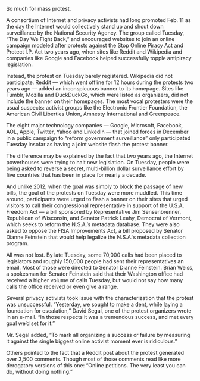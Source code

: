 So much for mass protest.

A consortium of Internet and privacy activists had long promoted Feb. 11 as the day the Internet would collectively stand up and shout down surveillance by the National Security Agency. The group called Tuesday, “The Day We Fight Back,” and encouraged websites to join an online campaign modeled after protests against the Stop Online Piracy Act and Protect I.P. Act two years ago, when sites like Reddit and Wikipedia and companies like Google and Facebook helped successfully topple antipiracy legislation.

Instead, the protest on Tuesday barely registered. Wikipedia did not participate. Reddit — which went offline for 12 hours during the protests two years ago — added an inconspicuous banner to its homepage. Sites like Tumblr, Mozilla and DuckDuckGo, which were listed as organizers, did not include the banner on their homepages. The most vocal protesters were the usual suspects: activist groups like the Electronic Frontier Foundation, the American Civil Liberties Union, Amnesty International and Greenpeace.

The eight major technology companies — Google, Microsoft, Facebook, AOL, Apple, Twitter, Yahoo and LinkedIn — that joined forces in December in a public campaign to “reform government surveillance” only participated Tuesday insofar as having a joint website flash the protest banner.

The difference may be explained by the fact that two years ago, the Internet powerhouses were trying to halt new legislation. On Tuesday, people were being asked to reverse a secret, multi-billion dollar surveillance effort by five countries that has been in place for nearly a decade.

And unlike 2012, when the goal was simply to block the passage of new bills, the goal of the protests on Tuesday were more muddled. This time around, participants were urged to flash a banner on their sites that urged visitors to call their congressional representative in support of the U.S.A. Freedom Act — a bill sponsored by Representative Jim Sensenbrenner, Republican of Wisconsin, and Senator Patrick Leahy, Democrat of Vermont, which seeks to reform the N.S.A.’s metadata database. They were also asked to oppose the FISA Improvements Act, a bill proposed by Senator Dianne Feinstein that would help legalize the N.S.A.’s metadata collection program.

All was not lost. By late Tuesday, some 70,000 calls had been placed to legislators and roughly 150,000 people had sent their representatives an email. Most of those were directed to Senator Dianne Feinstein. Brian Weiss, a spokesman for Senator Feinstein said that their Washington office had received a higher volume of calls Tuesday, but would not say how many calls the office received or even give a range.

Several privacy activists took issue with the characterization that the protest was unsuccessful. “Yesterday, we sought to make a dent, while laying a foundation for escalation,” David Segal, one of the protest organizers wrote in an e-mail. “In those respects it was a tremendous success, and met every goal we’d set for it.”

Mr. Segal added, “To mark all organizing a success or failure by measuring it against the single biggest online activist moment ever is ridiculous.”

Others pointed to the fact that a Reddit post about the protest generated over 3,500 comments. Though most of those comments read like more derogatory versions of this one: “Online petitions. The very least you can do, without doing nothing.”
